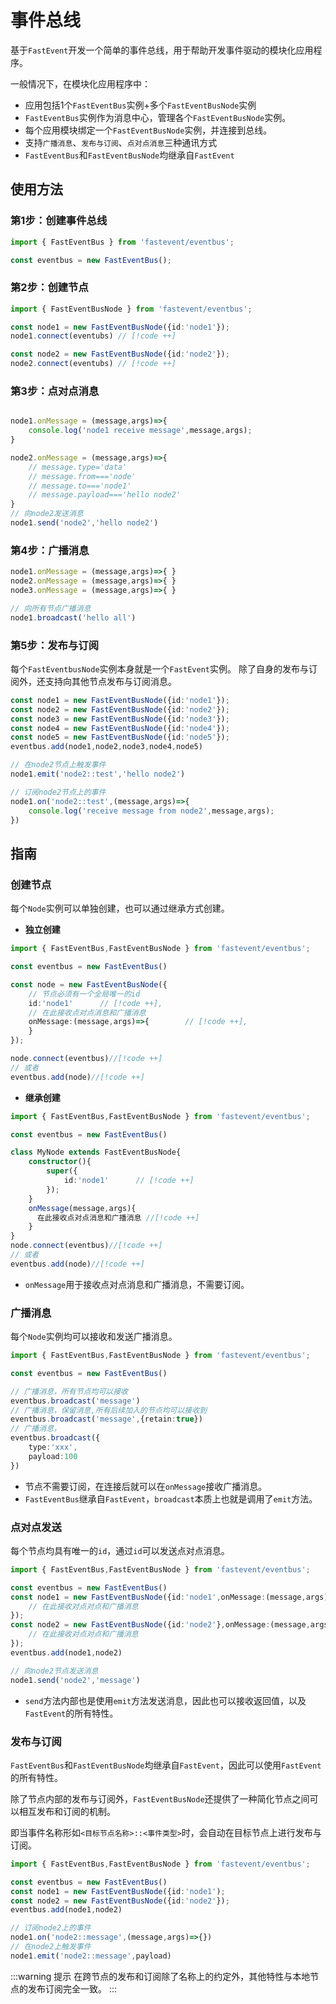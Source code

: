 # 事件总线

基于`FastEvent`开发一个简单的事件总线，用于帮助开发事件驱动的模块化应用程序。

一般情况下，在模块化应用程序中：

- 应用包括1个`FastEventBus`实例+多个`FastEventBusNode`实例
- `FastEventBus`实例作为消息中心，管理各个`FastEventBusNode`实例。
- 每个应用模块绑定一个`FastEventBusNode`实例，并连接到总线。
- 支持`广播消息`、`发布与订阅`、`点对点消息`三种通讯方式
- `FastEventBus`和`FastEventBusNode`均继承自`FastEvent`


## 使用方法

### 第1步：创建事件总线

```ts
import { FastEventBus } from 'fastevent/eventbus';

const eventbus = new FastEventBus();

```
### 第2步：创建节点

```ts
import { FastEventBusNode } from 'fastevent/eventbus';

const node1 = new FastEventBusNode({id:'node1'});
node1.connect(eventubs) // [!code ++]

const node2 = new FastEventBusNode({id:'node2'});
node2.connect(eventubs) // [!code ++]

```
### 第3步：点对点消息

```ts

node1.onMessage = (message,args)=>{
    console.log('node1 receive message',message,args);
}

node2.onMessage = (message,args)=>{
    // message.type='data'
    // message.from==='node'
    // message.to==='node1'
    // message.payload==='hello node2'
}
// 向node2发送消息
node1.send('node2','hello node2')


```

### 第4步：广播消息

```ts
node1.onMessage = (message,args)=>{ }
node2.onMessage = (message,args)=>{ }
node3.onMessage = (message,args)=>{ }

// 向所有节点广播消息
node1.broadcast('hello all')
```

### 第5步：发布与订阅

每个`FastEventbusNode`实例本身就是一个`FastEvent`实例。
除了自身的发布与订阅外，还支持向其他节点发布与订阅消息。

```ts
const node1 = new FastEventBusNode({id:'node1'});
const node2 = new FastEventBusNode({id:'node2'});
const node3 = new FastEventBusNode({id:'node3'});
const node4 = new FastEventBusNode({id:'node4'});
const node5 = new FastEventBusNode({id:'node5'});
eventbus.add(node1,node2,node3,node4,node5)

// 在node2节点上触发事件
node1.emit('node2::test','hello node2')

// 订阅node2节点上的事件
node1.on('node2::test',(message,args)=>{
    console.log('receive message from node2',message,args);
})
```

## 指南

### 创建节点

每个`Node`实例可以单独创建，也可以通过继承方式创建。

- **独立创建**

```ts
import { FastEventBus,FastEventBusNode } from 'fastevent/eventbus';

const eventbus = new FastEventBus()

const node = new FastEventBusNode({
    // 节点必须有一个全局唯一的id
    id:'node1'      // [!code ++],
    // 在此接收点对点消息和广播消息
    onMessage:(message,args)=>{        // [!code ++],
    }
});

node.connect(eventbus)//[!code ++]
// 或者
eventbus.add(node)//[!code ++]
```

- **继承创建**

```ts
import { FastEventBus,FastEventBusNode } from 'fastevent/eventbus';

const eventbus = new FastEventBus()

class MyNode extends FastEventBusNode{
    constructor(){
        super({
            id:'node1'      // [!code ++]
        });
    }
    onMessage(message,args){
      在此接收点对点消息和广播消息 //[!code ++]
    }
}
node.connect(eventbus)//[!code ++]
// 或者
eventbus.add(node)//[!code ++]
```

- `onMessage`用于接收点对点消息和广播消息，不需要订阅。


### 广播消息

每个`Node`实例均可以接收和发送广播消息。

```ts
import { FastEventBus,FastEventBusNode } from 'fastevent/eventbus';

const eventbus = new FastEventBus()

// 广播消息，所有节点均可以接收
eventbus.broadcast('message')
// 广播消息，保留消息,所有后续加入的节点均可以接收到
eventbus.broadcast('message',{retain:true})
// 广播消息，
eventbus.broadcast({
    type:'xxx',
    payload:100
})

```

- 节点不需要订阅，在连接后就可以在`onMessage`接收广播消息。
- `FastEventBus`继承自`FastEvent`，`broadcast`本质上也就是调用了`emit`方法。


### 点对点发送

每个节点均具有唯一的`id`，通过`id`可以发送点对点消息。

```ts
import { FastEventBus,FastEventBusNode } from 'fastevent/eventbus'; 

const eventbus = new FastEventBus()
const node1 = new FastEventBusNode({id:'node1',onMessage:(message,args)=>{
    // 在此接收对点对点和广播消息
});
const node2 = new FastEventBusNode({id:'node2'},onMessage:(message,args)=>{
    // 在此接收对点对点和广播消息
});
eventbus.add(node1,node2)

// 向node2节点发送消息
node1.send('node2','message')

```

- `send`方法内部也是使用`emit`方法发送消息，因此也可以接收返回值，以及`FastEvent`的所有特性。


### 发布与订阅

`FastEventBus`和`FastEventBusNode`均继承自`FastEvent`，因此可以使用`FastEvent`的所有特性。

除了节点内部的发布与订阅外，`FastEventBusNode`还提供了一种简化节点之间可以相互发布和订阅的机制。

即当事件名称形如`<目标节点名称>::<事件类型>`时，会自动在目标节点上进行发布与订阅。

```ts
import { FastEventBus,FastEventBusNode } from 'fastevent/eventbus'; 

const eventbus = new FastEventBus()
const node1 = new FastEventBusNode({id:'node1');
const node2 = new FastEventBusNode({id:'node2'});
eventbus.add(node1,node2)

// 订阅node2上的事件
node1.on('node2::message',(message,args)=>{})
// 在node2上触发事件
node1.emit('node2::message',payload)

```

:::warning 提示
在跨节点的发布和订阅除了名称上的约定外，其他特性与本地节点的发布订阅完全一致。
:::